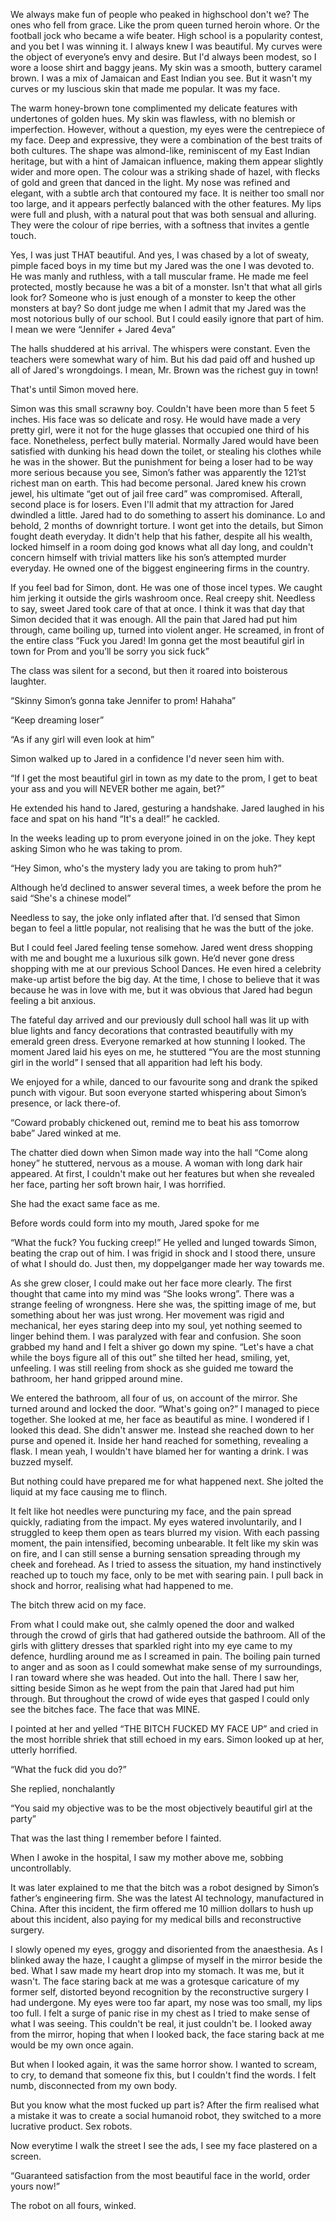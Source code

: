  We always make fun of people who peaked in highschool don't we? The ones who fell from grace. Like the prom queen turned heroin whore. Or the football jock who became a wife beater. High school is a popularity contest, and you bet I was winning it. I always knew I was beautiful. My curves were the object of everyone’s envy and desire. But I'd always been modest, so I wore a loose shirt and baggy jeans. My skin was a smooth, buttery caramel brown. I was a mix of Jamaican and East Indian you see. But it wasn't my curves or my luscious skin that made me popular. It was my face. 

The warm honey-brown tone complimented my delicate features with undertones of golden hues. My skin was flawless, with no blemish or imperfection. However, without a question, my eyes were the centrepiece of my face. Deep and expressive, they were a combination of the best traits of both cultures. The shape was almond-like, reminiscent of my East Indian heritage, but with a hint of Jamaican influence, making them appear slightly wider and more open. The colour was a striking shade of hazel, with flecks of gold and green that danced in the light. My nose was refined and elegant, with a subtle arch that contoured my face. It is neither too small nor too large, and it appears perfectly balanced with the other features. My lips were full and plush, with a natural pout that was both sensual and alluring. They were the colour of ripe berries, with a softness that invites a gentle touch.

Yes, I was just THAT beautiful. And yes, I was chased by a lot of sweaty, pimple faced boys in my time but my Jared was the one I was devoted to. He was manly and ruthless, with a tall muscular frame. He made me feel protected, mostly because he was a bit of a monster. Isn't that what all girls look for? Someone who is just enough of a monster to keep the other monsters at bay? So dont judge me when I admit that my Jared was the most notorious bully of our school. But I could easily ignore that part of him. I mean we were “Jennifer + Jared 4eva”

The halls shuddered at his arrival. The whispers were constant. Even the teachers were somewhat wary of him. But his dad paid off and hushed up all of Jared's wrongdoings. I mean, Mr. Brown was the richest guy in town!

That's until Simon moved here. 

Simon was this small scrawny boy. Couldn't have been more than 5 feet 5 inches. His face was so delicate and rosy. He would have made a very pretty girl, were it not for the huge glasses that occupied one third of his face. Nonetheless, perfect bully material. Normally Jared would have been satisfied with dunking his head down the toilet, or stealing his clothes while he was in the shower. But the punishment for being a loser had to be way more serious because you see, Simon’s father was apparently the 121’st richest man on earth. This had become personal. Jared knew his crown jewel, his ultimate “get out of jail free card” was compromised. Afterall, second place is for losers. Even I'll admit that my attraction for Jared dwindled a little. Jared had to do something to assert his dominance. Lo and behold, 2 months of downright torture. I wont get into the details, but Simon fought death everyday. It didn't help that his father, despite all his wealth, locked himself in a room doing god knows what all day long, and couldn't concern himself with trivial matters like his son’s attempted murder everyday. He owned one of the biggest engineering firms in the country. 

If you feel bad for Simon, dont. He was one of those incel types. We caught him jerking it outside the girls washroom once. Real creepy shit. Needless to say, sweet Jared took care of that at once. I think it was that day that Simon decided that it was enough. All the pain that Jared had put him through, came boiling up, turned into violent anger. He screamed, in front of the entire class “Fuck you Jared! Im gonna get the most beautiful girl in town for Prom and you’ll be sorry you sick fuck” 

The class was silent for a second, but then it roared into boisterous laughter. 

“Skinny Simon’s gonna take Jennifer to prom! Hahaha” 

“Keep dreaming loser” 

“As if any girl will even look at him” 

Simon walked up to Jared in a confidence I'd never seen him with. 

“If I get the most beautiful girl in town as my date to the prom, I get to beat your ass and you will NEVER bother me again, bet?” 

He extended his hand to Jared, gesturing a handshake. Jared laughed in his face and spat on his hand “It's a deal!” he cackled. 

In the weeks leading up to prom everyone joined in on the joke. They kept asking Simon who he was taking to prom. 

“Hey Simon, who's the mystery lady you are taking to prom huh?” 

Although he’d declined to answer several times, a week before the prom he said “She's a chinese model” 

Needless to say, the joke only inflated after that. I’d sensed that Simon began to feel a little popular, not realising that he was the butt of the joke. 

But I could feel Jared feeling tense somehow. Jared went dress shopping with me and bought me a luxurious silk gown. He’d never gone dress shopping with me at our previous School Dances. He even hired a celebrity make-up artist before the big day. At the time, I chose to believe that it was because he was in love with me, but it was obvious that Jared had begun feeling a bit anxious. 

The fateful day arrived and our previously dull school hall was lit up with blue lights and fancy decorations that contrasted beautifully with my emerald green dress. Everyone remarked at how stunning I looked. The moment Jared laid his eyes on me, he stuttered “You are the most stunning girl in the world” I sensed that all apparition had left his body. 

We enjoyed for a while, danced to our favourite song and drank the spiked punch with vigour. But soon everyone started whispering about Simon’s presence, or lack there-of. 

“Coward probably chickened out, remind me to beat his ass tomorrow babe” Jared winked at me. 

The chatter died down when Simon made way into the hall “Come along honey” he stuttered, nervous as a mouse. A woman with long dark hair appeared. At first, I couldn't make out her features but when she revealed her face, parting her soft brown hair, I was horrified. 

She had the exact same face as me. 

Before words could form into my mouth, Jared spoke for me 

“What the fuck? You fucking creep!” He yelled and lunged towards Simon, beating the crap out of him. I was frigid in shock and I stood there, unsure of what I should do. Just then, my doppelganger made her way towards me. 

As she grew closer, I could make out her face more clearly. The first thought that came into my mind was “She looks wrong”. There was a strange feeling of wrongness. Here she was, the spitting image of me, but something about her was just wrong. Her movement was rigid and mechanical, her eyes staring deep into my soul, yet nothing seemed to linger behind them. I was paralyzed with fear and confusion. She soon grabbed my hand and I felt a shiver go down my spine. “Let's have a chat while the boys figure all of this out” she tilted her head, smiling, yet, unfeeling. I was still reeling from shock as she guided me toward the bathroom, her hand gripped around mine. 

We entered the bathroom, all four of us, on account of the mirror. She turned around and locked the door. “What's going on?” I managed to piece together. She looked at me, her face as beautiful as mine. I wondered if I looked this dead. She didn't answer me. Instead she reached down to her purse and opened it. Inside her hand reached for something, revealing a flask. I mean yeah, I wouldn't have blamed her for wanting a drink. I was buzzed myself. 

But nothing could have prepared me for what happened next. She jolted the liquid at my face causing me to flinch. 

It felt like hot needles were puncturing my face, and the pain spread quickly, radiating from the impact. My eyes watered involuntarily, and I struggled to keep them open as tears blurred my vision. With each passing moment, the pain intensified, becoming unbearable. It felt like my skin was on fire, and I can still sense a burning sensation spreading through my cheek and forehead. As I tried to assess the situation, my hand instinctively reached up to touch my face, only to be met with searing pain. I pull back in shock and horror, realising what had happened to me. 

The bitch threw acid on my face. 

From what I could make out, she calmly opened the door and walked through the crowd of girls that had gathered outside the bathroom. All of the girls with glittery dresses that sparkled right into my eye came to my defence, hurdling around me as I screamed in pain. The boiling pain turned to anger and as soon as I could somewhat make sense of my surroundings, I ran toward where she was headed. Out into the hall. There I saw her, sitting beside Simon as he wept from the pain that Jared had put him through. But throughout the crowd of wide eyes that gasped I could only see the bitches face. The face that was MINE. 

I pointed at her and yelled “THE BITCH FUCKED MY FACE UP” and cried in the most horrible shriek that still echoed in my ears. Simon looked up at her, utterly horrified. 

“What the fuck did you do?” 

She replied, nonchalantly

“You said my objective was to be the most objectively beautiful girl at the party” 

That was the last thing I remember before I fainted. 

When I awoke in the hospital, I saw my mother above me, sobbing uncontrollably. 

It was later explained to me that the bitch was a robot designed by Simon’s father’s engineering firm. She was the latest AI technology, manufactured in China. After this incident, the firm offered me 10 million dollars to hush up about this incident, also paying for my medical bills and reconstructive surgery. 

I slowly opened my eyes, groggy and disoriented from the anaesthesia. As I blinked away the haze, I caught a glimpse of myself in the mirror beside the bed. What I saw made my heart drop into my stomach. It was me, but it wasn't. The face staring back at me was a grotesque caricature of my former self, distorted beyond recognition by the reconstructive surgery I had undergone. My eyes were too far apart, my nose was too small, my lips too full. I felt a surge of panic rise in my chest as I tried to make sense of what I was seeing. This couldn't be real, it just couldn't be. I looked away from the mirror, hoping that when I looked back, the face staring back at me would be my own once again.

But when I looked again, it was the same horror show. I wanted to scream, to cry, to demand that someone fix this, but I couldn't find the words. I felt numb, disconnected from my own body.

But you know what the most fucked up part is? After the firm realised what a mistake it was to create a social humanoid robot, they switched to a more lucrative product. Sex robots. 

Now everytime I walk the street I see the ads, I see my face plastered on a screen. 

“Guaranteed satisfaction from the most beautiful face in the world, order yours now!” 

The robot on all fours, winked.